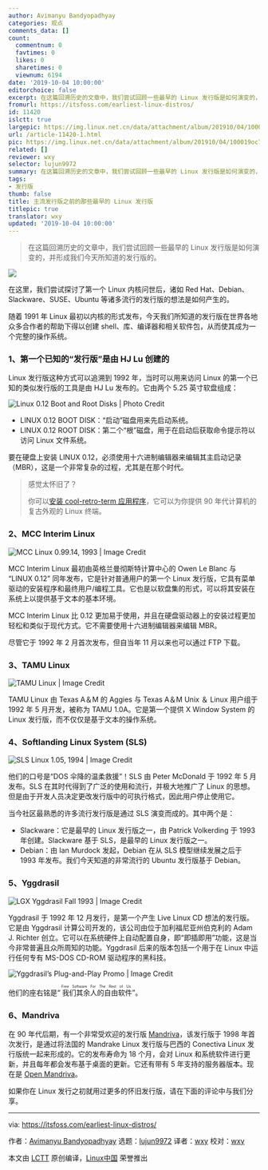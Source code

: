 ```yaml
---
author: Avimanyu Bandyopadhyay
categories: 观点
comments_data: []
count:
  commentnum: 0
  favtimes: 0
  likes: 0
  sharetimes: 0
  viewnum: 6194
date: '2019-10-04 10:00:00'
editorchoice: false
excerpt: 在这篇回溯历史的文章中，我们尝试回顾一些最早的 Linux 发行版是如何演变的，并形成我们今天所知道的发行版的。
fromurl: https://itsfoss.com/earliest-linux-distros/
id: 11420
islctt: true
largepic: https://img.linux.net.cn/data/attachment/album/201910/04/100019oc79ftxhuw91x7rc.png
url: /article-11420-1.html
pic: https://img.linux.net.cn/data/attachment/album/201910/04/100019oc79ftxhuw91x7rc.png.thumb.jpg
related: []
reviewer: wxy
selector: lujun9972
summary: 在这篇回溯历史的文章中，我们尝试回顾一些最早的 Linux 发行版是如何演变的，并形成我们今天所知道的发行版的。
tags:
- 发行版
thumb: false
title: 主流发行版之前的那些最早的 Linux 发行版
titlepic: true
translator: wxy
updated: '2019-10-04 10:00:00'
---
```



> 
> 在这篇回溯历史的文章中，我们尝试回顾一些最早的 Linux 发行版是如何演变的，并形成我们今天所知道的发行版的。
> 
> 
> 


![](/data/attachment/album/201910/04/100019oc79ftxhuw91x7rc.png)


在这里，我们尝试探讨了第一个 Linux 内核问世后，诸如 Red Hat、Debian、Slackware、SUSE、Ubuntu 等诸多流行的发行版的想法是如何产生的。


随着 1991 年 Linux 最初以内核的形式发布，今天我们所知道的发行版在世界各地众多合作者的帮助下得以创建 shell、库、编译器和相关软件包，从而使其成为一个完整的操作系统。


### 1、第一个已知的“发行版”是由 HJ Lu 创建的


Linux 发行版这种方式可以追溯到 1992 年，当时可以用来访问 Linux 的第一个已知的类似发行版的工具是由 HJ Lu 发布的。它由两个 5.25 英寸软盘组成：


![Linux 0.12 Boot and Root Disks | Photo Credit](/data/attachment/album/201910/04/100021xb3xz61oozxbcbqq.jpg)


* LINUX 0.12 BOOT DISK：“启动”磁盘用来先启动系统。
* LINUX 0.12 ROOT DISK：第二个“根”磁盘，用于在启动后获取命令提示符以访问 Linux 文件系统。


要在硬盘上安装 LINUX 0.12，必须使用十六进制编辑器来编辑其主启动记录（MBR），这是一个非常复杂的过程，尤其是在那个时代。



> 
> 感觉太怀旧了？
> 
> 
> 你可以[安装 cool-retro-term 应用程序](https://itsfoss.com/cool-retro-term/)，它可以为你提供 90 年代计算机的复古外观的 Linux 终端。
> 
> 
> 


### 2、MCC Interim Linux


![MCC Linux 0.99.14, 1993 | Image Credit](/data/attachment/album/201910/04/100028sbt9ujbjx29xuxpg.jpg)


MCC Interim Linux 最初由英格兰曼彻斯特计算中心的 Owen Le Blanc 与 “LINUX 0.12” 同年发布，它是针对普通用户的第一个 Linux 发行版，它具有菜单驱动的安装程序和最终用户/编程工具。它也是以软盘集的形式，可以将其安装在系统上以提供基于文本的基本环境。


MCC Interim Linux 比 0.12 更加易于使用，并且在硬盘驱动器上的安装过程更加轻松和类似于现代方式。它不需要使用十六进制编辑器来编辑 MBR。


尽管它于 1992 年 2 月首次发布，但自当年 11 月以来也可以通过 FTP 下载。


### 3、TAMU Linux


![TAMU Linux | Image Credit](/data/attachment/album/201910/04/100029kz397iwlonxoyxr9.jpg)


TAMU Linux 由 Texas A＆M 的 Aggies 与 Texas A＆M Unix ＆ Linux 用户组于 1992 年 5 月开发，被称为 TAMU 1.0A。它是第一个提供 X Window System 的 Linux 发行版，而不仅仅是基于文本的操作系统。


### 4、Softlanding Linux System (SLS)


![SLS Linux 1.05, 1994 | Image Credit](/data/attachment/album/201910/04/100031cromfglvzipyyrqg.jpg)


他们的口号是“DOS 伞降的温柔救援”！SLS 由 Peter McDonald 于 1992 年 5 月发布。SLS 在其时代得到了广泛的使用和流行，并极大地推广了 Linux 的思想。但是由于开发人员决定更改发行版中的可执行格式，因此用户停止使用它。


当今社区最熟悉的许多流行发行版是通过 SLS 演变而成的。其中两个是：


* Slackware：它是最早的 Linux 发行版之一，由 Patrick Volkerding 于 1993 年创建。Slackware 基于 SLS，是最早的 Linux 发行版之一。
* Debian：由 Ian Murdock 发起，Debian 在从 SLS 模型继续发展之后于 1993 年发布。我们今天知道的非常流行的 Ubuntu 发行版基于 Debian。


### 5、Yggdrasil


![LGX Yggdrasil Fall 1993 | Image Credit](/data/attachment/album/201910/04/100034o21yhz60az10dg88.jpg)


Yggdrasil 于 1992 年 12 月发行，是第一个产生 Live Linux CD 想法的发行版。它是由 Yggdrasil 计算公司开发的，该公司由位于加利福尼亚州伯克利的 Adam J. Richter 创立。它可以在系统硬件上自动配置自身，即“即插即用”功能，这是当今非常普遍且众所周知的功能。Yggdrasil 后来的版本包括一个用于在 Linux 中运行任何专有 MS-DOS CD-ROM 驱动程序的黑科技。


![Yggdrasil’s Plug-and-Play Promo | Image Credit](/data/attachment/album/201910/04/100035rf14o70x5jt9l590.jpg)


他们的座右铭是“<ruby> 我们其余人的自由软件 <rp>  （ </rp> <rt>  Free Software For The Rest of Us </rt> <rp>  ） </rp></ruby>”。


### 6、Mandriva


在 90 年代后期，有一个非常受欢迎的发行版 [Mandriva](https://en.wikipedia.org/wiki/Mandriva_Linux)，该发行版于 1998 年首次发行，是通过将法国的 Mandrake Linux 发行版与巴西的 Conectiva Linux 发行版统一起来形成的。它的发布寿命为 18 个月，会对 Linux 和系统软件进行更新，并且每年都会发布基于桌面的更新。它还有带有 5 年支持的服务器版本。现在是 [Open Mandriva](https://www.openmandriva.org/)。


如果你在 Linux 发行之初就用过更多的怀旧发行版，请在下面的评论中与我们分享。




---


via: <https://itsfoss.com/earliest-linux-distros/>


作者：[Avimanyu Bandyopadhyay](https://itsfoss.com/author/avimanyu/) 选题：[lujun9972](https://github.com/lujun9972) 译者：[wxy](https://github.com/wxy) 校对：[wxy](https://github.com/wxy)


本文由 [LCTT](https://github.com/LCTT/TranslateProject) 原创编译，[Linux中国](https://linux.cn/) 荣誉推出